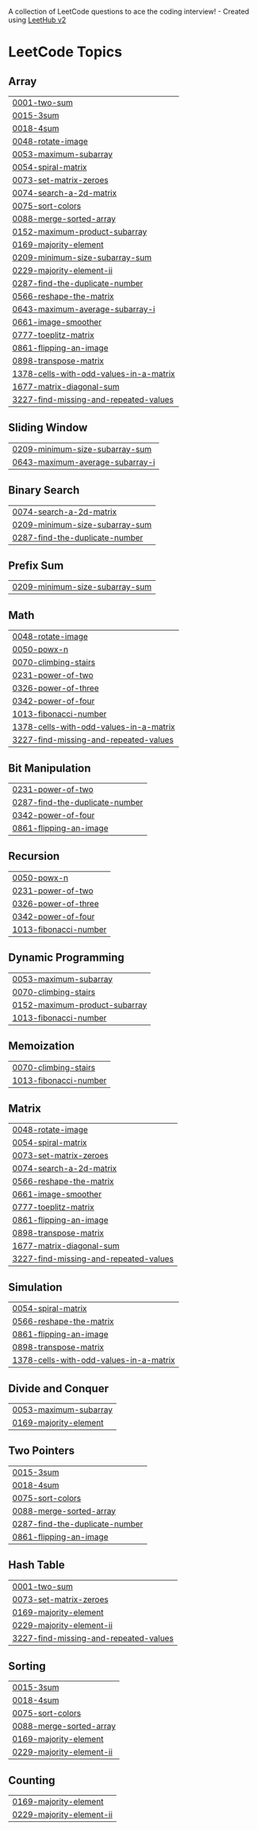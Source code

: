A collection of LeetCode questions to ace the coding interview! - Created using [LeetHub v2](https://github.com/arunbhardwaj/LeetHub-2.0)
<!---LeetCode Topics Start-->
# LeetCode Topics
## Array
|  |
| ------- |
| [0001-two-sum](https://github.com/hariprasanth02/Leetcode/tree/master/0001-two-sum) |
| [0015-3sum](https://github.com/hariprasanth02/Leetcode/tree/master/0015-3sum) |
| [0018-4sum](https://github.com/hariprasanth02/Leetcode/tree/master/0018-4sum) |
| [0048-rotate-image](https://github.com/hariprasanth02/Leetcode/tree/master/0048-rotate-image) |
| [0053-maximum-subarray](https://github.com/hariprasanth02/Leetcode/tree/master/0053-maximum-subarray) |
| [0054-spiral-matrix](https://github.com/hariprasanth02/Leetcode/tree/master/0054-spiral-matrix) |
| [0073-set-matrix-zeroes](https://github.com/hariprasanth02/Leetcode/tree/master/0073-set-matrix-zeroes) |
| [0074-search-a-2d-matrix](https://github.com/hariprasanth02/Leetcode/tree/master/0074-search-a-2d-matrix) |
| [0075-sort-colors](https://github.com/hariprasanth02/Leetcode/tree/master/0075-sort-colors) |
| [0088-merge-sorted-array](https://github.com/hariprasanth02/Leetcode/tree/master/0088-merge-sorted-array) |
| [0152-maximum-product-subarray](https://github.com/hariprasanth02/Leetcode/tree/master/0152-maximum-product-subarray) |
| [0169-majority-element](https://github.com/hariprasanth02/Leetcode/tree/master/0169-majority-element) |
| [0209-minimum-size-subarray-sum](https://github.com/hariprasanth02/Leetcode/tree/master/0209-minimum-size-subarray-sum) |
| [0229-majority-element-ii](https://github.com/hariprasanth02/Leetcode/tree/master/0229-majority-element-ii) |
| [0287-find-the-duplicate-number](https://github.com/hariprasanth02/Leetcode/tree/master/0287-find-the-duplicate-number) |
| [0566-reshape-the-matrix](https://github.com/hariprasanth02/Leetcode/tree/master/0566-reshape-the-matrix) |
| [0643-maximum-average-subarray-i](https://github.com/hariprasanth02/Leetcode/tree/master/0643-maximum-average-subarray-i) |
| [0661-image-smoother](https://github.com/hariprasanth02/Leetcode/tree/master/0661-image-smoother) |
| [0777-toeplitz-matrix](https://github.com/hariprasanth02/Leetcode/tree/master/0777-toeplitz-matrix) |
| [0861-flipping-an-image](https://github.com/hariprasanth02/Leetcode/tree/master/0861-flipping-an-image) |
| [0898-transpose-matrix](https://github.com/hariprasanth02/Leetcode/tree/master/0898-transpose-matrix) |
| [1378-cells-with-odd-values-in-a-matrix](https://github.com/hariprasanth02/Leetcode/tree/master/1378-cells-with-odd-values-in-a-matrix) |
| [1677-matrix-diagonal-sum](https://github.com/hariprasanth02/Leetcode/tree/master/1677-matrix-diagonal-sum) |
| [3227-find-missing-and-repeated-values](https://github.com/hariprasanth02/Leetcode/tree/master/3227-find-missing-and-repeated-values) |
## Sliding Window
|  |
| ------- |
| [0209-minimum-size-subarray-sum](https://github.com/hariprasanth02/Leetcode/tree/master/0209-minimum-size-subarray-sum) |
| [0643-maximum-average-subarray-i](https://github.com/hariprasanth02/Leetcode/tree/master/0643-maximum-average-subarray-i) |
## Binary Search
|  |
| ------- |
| [0074-search-a-2d-matrix](https://github.com/hariprasanth02/Leetcode/tree/master/0074-search-a-2d-matrix) |
| [0209-minimum-size-subarray-sum](https://github.com/hariprasanth02/Leetcode/tree/master/0209-minimum-size-subarray-sum) |
| [0287-find-the-duplicate-number](https://github.com/hariprasanth02/Leetcode/tree/master/0287-find-the-duplicate-number) |
## Prefix Sum
|  |
| ------- |
| [0209-minimum-size-subarray-sum](https://github.com/hariprasanth02/Leetcode/tree/master/0209-minimum-size-subarray-sum) |
## Math
|  |
| ------- |
| [0048-rotate-image](https://github.com/hariprasanth02/Leetcode/tree/master/0048-rotate-image) |
| [0050-powx-n](https://github.com/hariprasanth02/Leetcode/tree/master/0050-powx-n) |
| [0070-climbing-stairs](https://github.com/hariprasanth02/Leetcode/tree/master/0070-climbing-stairs) |
| [0231-power-of-two](https://github.com/hariprasanth02/Leetcode/tree/master/0231-power-of-two) |
| [0326-power-of-three](https://github.com/hariprasanth02/Leetcode/tree/master/0326-power-of-three) |
| [0342-power-of-four](https://github.com/hariprasanth02/Leetcode/tree/master/0342-power-of-four) |
| [1013-fibonacci-number](https://github.com/hariprasanth02/Leetcode/tree/master/1013-fibonacci-number) |
| [1378-cells-with-odd-values-in-a-matrix](https://github.com/hariprasanth02/Leetcode/tree/master/1378-cells-with-odd-values-in-a-matrix) |
| [3227-find-missing-and-repeated-values](https://github.com/hariprasanth02/Leetcode/tree/master/3227-find-missing-and-repeated-values) |
## Bit Manipulation
|  |
| ------- |
| [0231-power-of-two](https://github.com/hariprasanth02/Leetcode/tree/master/0231-power-of-two) |
| [0287-find-the-duplicate-number](https://github.com/hariprasanth02/Leetcode/tree/master/0287-find-the-duplicate-number) |
| [0342-power-of-four](https://github.com/hariprasanth02/Leetcode/tree/master/0342-power-of-four) |
| [0861-flipping-an-image](https://github.com/hariprasanth02/Leetcode/tree/master/0861-flipping-an-image) |
## Recursion
|  |
| ------- |
| [0050-powx-n](https://github.com/hariprasanth02/Leetcode/tree/master/0050-powx-n) |
| [0231-power-of-two](https://github.com/hariprasanth02/Leetcode/tree/master/0231-power-of-two) |
| [0326-power-of-three](https://github.com/hariprasanth02/Leetcode/tree/master/0326-power-of-three) |
| [0342-power-of-four](https://github.com/hariprasanth02/Leetcode/tree/master/0342-power-of-four) |
| [1013-fibonacci-number](https://github.com/hariprasanth02/Leetcode/tree/master/1013-fibonacci-number) |
## Dynamic Programming
|  |
| ------- |
| [0053-maximum-subarray](https://github.com/hariprasanth02/Leetcode/tree/master/0053-maximum-subarray) |
| [0070-climbing-stairs](https://github.com/hariprasanth02/Leetcode/tree/master/0070-climbing-stairs) |
| [0152-maximum-product-subarray](https://github.com/hariprasanth02/Leetcode/tree/master/0152-maximum-product-subarray) |
| [1013-fibonacci-number](https://github.com/hariprasanth02/Leetcode/tree/master/1013-fibonacci-number) |
## Memoization
|  |
| ------- |
| [0070-climbing-stairs](https://github.com/hariprasanth02/Leetcode/tree/master/0070-climbing-stairs) |
| [1013-fibonacci-number](https://github.com/hariprasanth02/Leetcode/tree/master/1013-fibonacci-number) |
## Matrix
|  |
| ------- |
| [0048-rotate-image](https://github.com/hariprasanth02/Leetcode/tree/master/0048-rotate-image) |
| [0054-spiral-matrix](https://github.com/hariprasanth02/Leetcode/tree/master/0054-spiral-matrix) |
| [0073-set-matrix-zeroes](https://github.com/hariprasanth02/Leetcode/tree/master/0073-set-matrix-zeroes) |
| [0074-search-a-2d-matrix](https://github.com/hariprasanth02/Leetcode/tree/master/0074-search-a-2d-matrix) |
| [0566-reshape-the-matrix](https://github.com/hariprasanth02/Leetcode/tree/master/0566-reshape-the-matrix) |
| [0661-image-smoother](https://github.com/hariprasanth02/Leetcode/tree/master/0661-image-smoother) |
| [0777-toeplitz-matrix](https://github.com/hariprasanth02/Leetcode/tree/master/0777-toeplitz-matrix) |
| [0861-flipping-an-image](https://github.com/hariprasanth02/Leetcode/tree/master/0861-flipping-an-image) |
| [0898-transpose-matrix](https://github.com/hariprasanth02/Leetcode/tree/master/0898-transpose-matrix) |
| [1677-matrix-diagonal-sum](https://github.com/hariprasanth02/Leetcode/tree/master/1677-matrix-diagonal-sum) |
| [3227-find-missing-and-repeated-values](https://github.com/hariprasanth02/Leetcode/tree/master/3227-find-missing-and-repeated-values) |
## Simulation
|  |
| ------- |
| [0054-spiral-matrix](https://github.com/hariprasanth02/Leetcode/tree/master/0054-spiral-matrix) |
| [0566-reshape-the-matrix](https://github.com/hariprasanth02/Leetcode/tree/master/0566-reshape-the-matrix) |
| [0861-flipping-an-image](https://github.com/hariprasanth02/Leetcode/tree/master/0861-flipping-an-image) |
| [0898-transpose-matrix](https://github.com/hariprasanth02/Leetcode/tree/master/0898-transpose-matrix) |
| [1378-cells-with-odd-values-in-a-matrix](https://github.com/hariprasanth02/Leetcode/tree/master/1378-cells-with-odd-values-in-a-matrix) |
## Divide and Conquer
|  |
| ------- |
| [0053-maximum-subarray](https://github.com/hariprasanth02/Leetcode/tree/master/0053-maximum-subarray) |
| [0169-majority-element](https://github.com/hariprasanth02/Leetcode/tree/master/0169-majority-element) |
## Two Pointers
|  |
| ------- |
| [0015-3sum](https://github.com/hariprasanth02/Leetcode/tree/master/0015-3sum) |
| [0018-4sum](https://github.com/hariprasanth02/Leetcode/tree/master/0018-4sum) |
| [0075-sort-colors](https://github.com/hariprasanth02/Leetcode/tree/master/0075-sort-colors) |
| [0088-merge-sorted-array](https://github.com/hariprasanth02/Leetcode/tree/master/0088-merge-sorted-array) |
| [0287-find-the-duplicate-number](https://github.com/hariprasanth02/Leetcode/tree/master/0287-find-the-duplicate-number) |
| [0861-flipping-an-image](https://github.com/hariprasanth02/Leetcode/tree/master/0861-flipping-an-image) |
## Hash Table
|  |
| ------- |
| [0001-two-sum](https://github.com/hariprasanth02/Leetcode/tree/master/0001-two-sum) |
| [0073-set-matrix-zeroes](https://github.com/hariprasanth02/Leetcode/tree/master/0073-set-matrix-zeroes) |
| [0169-majority-element](https://github.com/hariprasanth02/Leetcode/tree/master/0169-majority-element) |
| [0229-majority-element-ii](https://github.com/hariprasanth02/Leetcode/tree/master/0229-majority-element-ii) |
| [3227-find-missing-and-repeated-values](https://github.com/hariprasanth02/Leetcode/tree/master/3227-find-missing-and-repeated-values) |
## Sorting
|  |
| ------- |
| [0015-3sum](https://github.com/hariprasanth02/Leetcode/tree/master/0015-3sum) |
| [0018-4sum](https://github.com/hariprasanth02/Leetcode/tree/master/0018-4sum) |
| [0075-sort-colors](https://github.com/hariprasanth02/Leetcode/tree/master/0075-sort-colors) |
| [0088-merge-sorted-array](https://github.com/hariprasanth02/Leetcode/tree/master/0088-merge-sorted-array) |
| [0169-majority-element](https://github.com/hariprasanth02/Leetcode/tree/master/0169-majority-element) |
| [0229-majority-element-ii](https://github.com/hariprasanth02/Leetcode/tree/master/0229-majority-element-ii) |
## Counting
|  |
| ------- |
| [0169-majority-element](https://github.com/hariprasanth02/Leetcode/tree/master/0169-majority-element) |
| [0229-majority-element-ii](https://github.com/hariprasanth02/Leetcode/tree/master/0229-majority-element-ii) |
<!---LeetCode Topics End-->